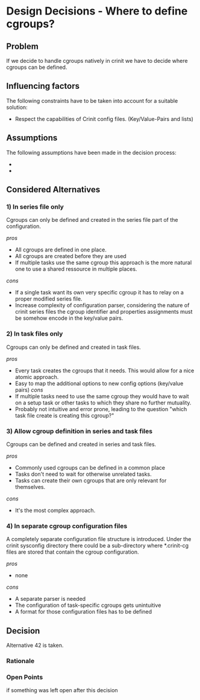 # Design Decisions - Where to define cgroups?

## Problem

If we decide to handle cgroups natively in crinit we have to decide where cgroups can be defined.

## Influencing factors

The following constraints have to be taken into account for a suitable solution:
* Respect the capabilities of Crinit config files. (Key/Value-Pairs and lists)



## Assumptions

The following assumptions have been made in the decision process:
* <first>
* <second>



## Considered Alternatives

### 1) In series file only

Cgroups can only be defined and created in the series file part of the configuration.

*pros*
* All cgroups are defined in one place.
* All cgroups are created before they are used
* If multiple tasks use the same cgroup this approach is the more natural one to use a shared ressource in multiple places.

*cons*
* If a single task want its own very specific cgroup it has to relay on a proper modified series file.
* Increase complexity of configuration parser, considering the nature of crinit series files the cgroup identifier and properties assignments must be somehow encode in the key/value pairs.
### 2) In task files only

Cgroups can only be defined and created in task files.

*pros*
* Every task creates the cgroups that it needs. This would allow for a nice atomic approach.
* Easy to map the additional options to new config options (key/value pairs)
*cons*
* If multiple tasks need to use the same cgroup they would have to wait on a setup task or other tasks to which they share no further mutuality.
* Probably not intuitive and error prone, leading to the question "which task file create is creating this cgroup?"
### 3) Allow cgroup definition in series and task files

Cgroups can be defined and created in series and task files.

*pros*
* Commonly used cgroups can be defined in a common place
* Tasks don't need to wait for otherwise unrelated tasks.
* Tasks can create their own cgroups that are only relevant for themselves.

*cons*
* It's the most complex approach.

### 4) In separate cgroup configuration files

A completely separate configuration file structure is introduced. Under the crinit sysconfig directory there could be a sub-directory where *.crinit-cg files are stored that contain the cgroup configuration.

*pros*
* none

*cons*
* A separate parser is needed
* The configuration of task-specific cgroups gets unintuitive
* A format for those configuration files has to be defined

## Decision

Alternative 42 is taken.

### Rationale

### Open Points

if something was left open after this decision
